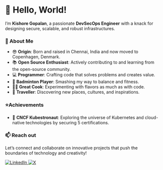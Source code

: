 # 👋 Hello, World!  

I’m **Kishore Gopalan**, a passionate **DevSecOps Engineer** with a knack for designing secure, scalable, and robust infrastructures.  

### 🚀 About Me  
- 😎 **Origin**: Born and raised in Chennai, India and now moved to Copenhagen, Denmark.
- 📚 **Open Source Enthusiast**: Actively contributing to and learning from the open-source community.  
- 💻 **Programmer**: Crafting code that solves problems and creates value.  
- 🏸 **Badminton Player**: Smashing my way to balance and fitness.  
- 👨‍🍳 **Great Cook**: Experimenting with flavors as much as with code.  
- 🚗 **Traveller**: Discovering new places, cultures, and inspirations.

### ⭐Achievements
- 👑 **CNCF Kubestronaut**: Exploring the universe of Kubernetes and cloud-native technologies by securing 5 certifications.

### 📫 Reach out
Let’s connect and collaborate on innovative projects that push the boundaries of technology and creativity!  

<a href="https://www.linkedin.com/in/kishore-gopalan/" target="_blank">
    <img src="https://img.shields.io/badge/linkedin-%230077B5.svg?&style=for-the-badge&logo=linkedin&logoColor=white" alt="LinkedIn">
</a>
<a href="https://x.com/jeevankishore_" target="_blank">
    <img src="https://img.shields.io/twitter/follow/:jeevankishore_" alt="X">
</a>

